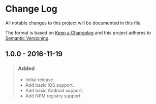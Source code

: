 # Change Log
All notable changes to this project will be documented in this file.

The format is based on [Keep a Changelog](http://keepachangelog.com/)
and this project adheres to [Semantic Versioning](http://semver.org/).

## 1.0.0 - 2016-11-19
>### Added
>- Initial release.
>- Add basic iOS support.
>- Add basic Android support.
>- Add NPM registry support.